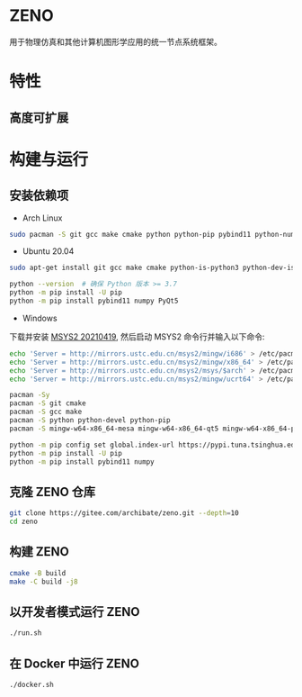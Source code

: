 # ZENO

用于物理仿真和其他计算机图形学应用的统一节点系统框架。


# 特性

## 高度可扩展


# 构建与运行

## 安装依赖项

- Arch Linux
```bash
sudo pacman -S git gcc make cmake python python-pip pybind11 python-numpy python-pyqt5 qt5-base libglvnd mesa
```

- Ubuntu 20.04
```bash
sudo apt-get install git gcc make cmake python-is-python3 python-dev-is-python3 python3-pip libqt5core5a qt5dxcb-plugin libglvnd-dev libglapi-mesa libosmesa6

python --version  # 确保 Python 版本 >= 3.7
python -m pip install -U pip
python -m pip install pybind11 numpy PyQt5
```

- Windows

下载并安装 [MSYS2 20210419](https://mirrors.tuna.tsinghua.edu.cn/msys2/distrib/x86_64/msys2-x86_64-20210419.exe), 然后启动 MSYS2 命令行并输入以下命令:

```bash
echo 'Server = http://mirrors.ustc.edu.cn/msys2/mingw/i686' > /etc/pacman.d/mirrorlist.mingw32
echo 'Server = http://mirrors.ustc.edu.cn/msys2/mingw/x86_64' > /etc/pacman.d/mirrorlist.mingw64
echo 'Server = http://mirrors.ustc.edu.cn/msys2/msys/$arch' > /etc/pacman.d/mirrorlist.msys
echo 'Server = http://mirrors.ustc.edu.cn/msys2/mingw/ucrt64' > /etc/pacman.d/mirrorlist.ucrt64

pacman -Sy
pacman -S git cmake
pacman -S gcc make
pacman -S python python-devel python-pip
pacman -S mingw-w64-x86_64-mesa mingw-w64-x86_64-qt5 mingw-w64-x86_64-python-pyqt5

python -m pip config set global.index-url https://pypi.tuna.tsinghua.edu.cn/simple
python -m pip install -U pip
python -m pip install pybind11 numpy
```


## 克隆 ZENO 仓库
```bash
git clone https://gitee.com/archibate/zeno.git --depth=10
cd zeno
```


## 构建 ZENO
```bash
cmake -B build
make -C build -j8
```


## 以开发者模式运行 ZENO
```bash
./run.sh
```


## 在 Docker 中运行 ZENO
```bash
./docker.sh
```
